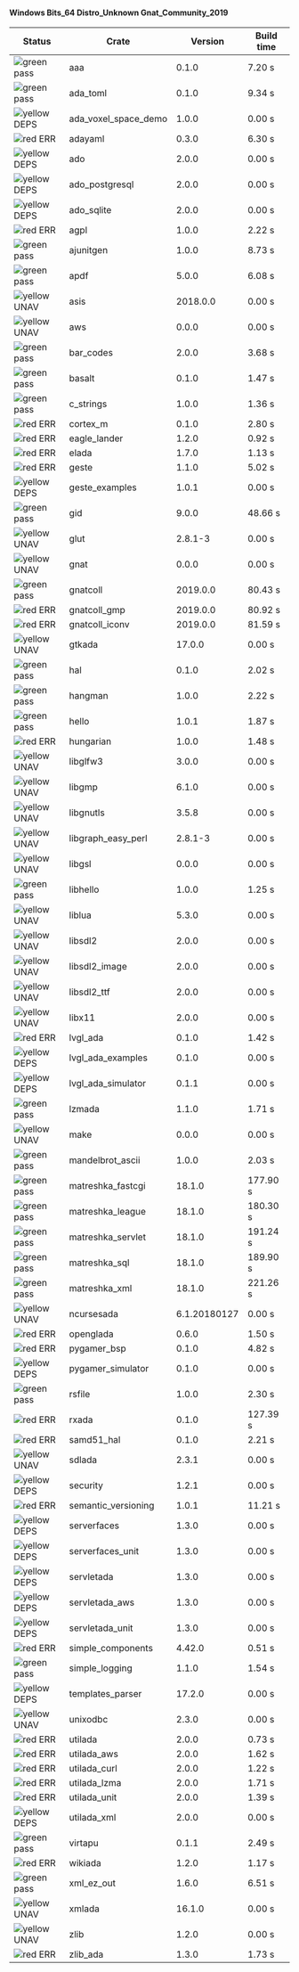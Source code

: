 #### Windows Bits_64 Distro_Unknown Gnat_Community_2019

| Status | Crate | Version | Build time |
| --- | --- | --- | --- |
|![green](https://placehold.it/8/00aa00/000000?text=+) pass | aaa | 0.1.0 |  7.20 s |
|![green](https://placehold.it/8/00aa00/000000?text=+) pass | ada_toml | 0.1.0 |  9.34 s |
|![yellow](https://placehold.it/8/ffbb00/000000?text=+) DEPS | ada_voxel_space_demo | 1.0.0 |  0.00 s |
|![red](https://placehold.it/8/ff0000/000000?text=+) ERR  | adayaml | 0.3.0 |  6.30 s |
|![yellow](https://placehold.it/8/ffbb00/000000?text=+) DEPS | ado | 2.0.0 |  0.00 s |
|![yellow](https://placehold.it/8/ffbb00/000000?text=+) DEPS | ado_postgresql | 2.0.0 |  0.00 s |
|![yellow](https://placehold.it/8/ffbb00/000000?text=+) DEPS | ado_sqlite | 2.0.0 |  0.00 s |
|![red](https://placehold.it/8/ff0000/000000?text=+) ERR  | agpl | 1.0.0 |  2.22 s |
|![green](https://placehold.it/8/00aa00/000000?text=+) pass | ajunitgen | 1.0.0 |  8.73 s |
|![green](https://placehold.it/8/00aa00/000000?text=+) pass | apdf | 5.0.0 |  6.08 s |
|![yellow](https://placehold.it/8/ffbb00/000000?text=+) UNAV | asis | 2018.0.0 |  0.00 s |
|![yellow](https://placehold.it/8/ffbb00/000000?text=+) UNAV | aws | 0.0.0 |  0.00 s |
|![green](https://placehold.it/8/00aa00/000000?text=+) pass | bar_codes | 2.0.0 |  3.68 s |
|![green](https://placehold.it/8/00aa00/000000?text=+) pass | basalt | 0.1.0 |  1.47 s |
|![green](https://placehold.it/8/00aa00/000000?text=+) pass | c_strings | 1.0.0 |  1.36 s |
|![red](https://placehold.it/8/ff0000/000000?text=+) ERR  | cortex_m | 0.1.0 |  2.80 s |
|![red](https://placehold.it/8/ff0000/000000?text=+) ERR  | eagle_lander | 1.2.0 |  0.92 s |
|![red](https://placehold.it/8/ff0000/000000?text=+) ERR  | elada | 1.7.0 |  1.13 s |
|![red](https://placehold.it/8/ff0000/000000?text=+) ERR  | geste | 1.1.0 |  5.02 s |
|![yellow](https://placehold.it/8/ffbb00/000000?text=+) DEPS | geste_examples | 1.0.1 |  0.00 s |
|![green](https://placehold.it/8/00aa00/000000?text=+) pass | gid | 9.0.0 |  48.66 s |
|![yellow](https://placehold.it/8/ffbb00/000000?text=+) UNAV | glut | 2.8.1-3 |  0.00 s |
|![yellow](https://placehold.it/8/ffbb00/000000?text=+) UNAV | gnat | 0.0.0 |  0.00 s |
|![green](https://placehold.it/8/00aa00/000000?text=+) pass | gnatcoll | 2019.0.0 |  80.43 s |
|![red](https://placehold.it/8/ff0000/000000?text=+) ERR  | gnatcoll_gmp | 2019.0.0 |  80.92 s |
|![red](https://placehold.it/8/ff0000/000000?text=+) ERR  | gnatcoll_iconv | 2019.0.0 |  81.59 s |
|![yellow](https://placehold.it/8/ffbb00/000000?text=+) UNAV | gtkada | 17.0.0 |  0.00 s |
|![green](https://placehold.it/8/00aa00/000000?text=+) pass | hal | 0.1.0 |  2.02 s |
|![green](https://placehold.it/8/00aa00/000000?text=+) pass | hangman | 1.0.0 |  2.22 s |
|![green](https://placehold.it/8/00aa00/000000?text=+) pass | hello | 1.0.1 |  1.87 s |
|![red](https://placehold.it/8/ff0000/000000?text=+) ERR  | hungarian | 1.0.0 |  1.48 s |
|![yellow](https://placehold.it/8/ffbb00/000000?text=+) UNAV | libglfw3 | 3.0.0 |  0.00 s |
|![yellow](https://placehold.it/8/ffbb00/000000?text=+) UNAV | libgmp | 6.1.0 |  0.00 s |
|![yellow](https://placehold.it/8/ffbb00/000000?text=+) UNAV | libgnutls | 3.5.8 |  0.00 s |
|![yellow](https://placehold.it/8/ffbb00/000000?text=+) UNAV | libgraph_easy_perl | 2.8.1-3 |  0.00 s |
|![yellow](https://placehold.it/8/ffbb00/000000?text=+) UNAV | libgsl | 0.0.0 |  0.00 s |
|![green](https://placehold.it/8/00aa00/000000?text=+) pass | libhello | 1.0.0 |  1.25 s |
|![yellow](https://placehold.it/8/ffbb00/000000?text=+) UNAV | liblua | 5.3.0 |  0.00 s |
|![yellow](https://placehold.it/8/ffbb00/000000?text=+) UNAV | libsdl2 | 2.0.0 |  0.00 s |
|![yellow](https://placehold.it/8/ffbb00/000000?text=+) UNAV | libsdl2_image | 2.0.0 |  0.00 s |
|![yellow](https://placehold.it/8/ffbb00/000000?text=+) UNAV | libsdl2_ttf | 2.0.0 |  0.00 s |
|![yellow](https://placehold.it/8/ffbb00/000000?text=+) UNAV | libx11 | 2.0.0 |  0.00 s |
|![red](https://placehold.it/8/ff0000/000000?text=+) ERR  | lvgl_ada | 0.1.0 |  1.42 s |
|![yellow](https://placehold.it/8/ffbb00/000000?text=+) DEPS | lvgl_ada_examples | 0.1.0 |  0.00 s |
|![yellow](https://placehold.it/8/ffbb00/000000?text=+) DEPS | lvgl_ada_simulator | 0.1.1 |  0.00 s |
|![green](https://placehold.it/8/00aa00/000000?text=+) pass | lzmada | 1.1.0 |  1.71 s |
|![yellow](https://placehold.it/8/ffbb00/000000?text=+) UNAV | make | 0.0.0 |  0.00 s |
|![green](https://placehold.it/8/00aa00/000000?text=+) pass | mandelbrot_ascii | 1.0.0 |  2.03 s |
|![green](https://placehold.it/8/00aa00/000000?text=+) pass | matreshka_fastcgi | 18.1.0 |  177.90 s |
|![green](https://placehold.it/8/00aa00/000000?text=+) pass | matreshka_league | 18.1.0 |  180.30 s |
|![green](https://placehold.it/8/00aa00/000000?text=+) pass | matreshka_servlet | 18.1.0 |  191.24 s |
|![green](https://placehold.it/8/00aa00/000000?text=+) pass | matreshka_sql | 18.1.0 |  189.90 s |
|![green](https://placehold.it/8/00aa00/000000?text=+) pass | matreshka_xml | 18.1.0 |  221.26 s |
|![yellow](https://placehold.it/8/ffbb00/000000?text=+) UNAV | ncursesada | 6.1.20180127 |  0.00 s |
|![red](https://placehold.it/8/ff0000/000000?text=+) ERR  | openglada | 0.6.0 |  1.50 s |
|![red](https://placehold.it/8/ff0000/000000?text=+) ERR  | pygamer_bsp | 0.1.0 |  4.82 s |
|![yellow](https://placehold.it/8/ffbb00/000000?text=+) DEPS | pygamer_simulator | 0.1.0 |  0.00 s |
|![green](https://placehold.it/8/00aa00/000000?text=+) pass | rsfile | 1.0.0 |  2.30 s |
|![red](https://placehold.it/8/ff0000/000000?text=+) ERR  | rxada | 0.1.0 |  127.39 s |
|![red](https://placehold.it/8/ff0000/000000?text=+) ERR  | samd51_hal | 0.1.0 |  2.21 s |
|![yellow](https://placehold.it/8/ffbb00/000000?text=+) UNAV | sdlada | 2.3.1 |  0.00 s |
|![yellow](https://placehold.it/8/ffbb00/000000?text=+) DEPS | security | 1.2.1 |  0.00 s |
|![red](https://placehold.it/8/ff0000/000000?text=+) ERR  | semantic_versioning | 1.0.1 |  11.21 s |
|![yellow](https://placehold.it/8/ffbb00/000000?text=+) DEPS | serverfaces | 1.3.0 |  0.00 s |
|![yellow](https://placehold.it/8/ffbb00/000000?text=+) DEPS | serverfaces_unit | 1.3.0 |  0.00 s |
|![yellow](https://placehold.it/8/ffbb00/000000?text=+) DEPS | servletada | 1.3.0 |  0.00 s |
|![yellow](https://placehold.it/8/ffbb00/000000?text=+) DEPS | servletada_aws | 1.3.0 |  0.00 s |
|![yellow](https://placehold.it/8/ffbb00/000000?text=+) DEPS | servletada_unit | 1.3.0 |  0.00 s |
|![red](https://placehold.it/8/ff0000/000000?text=+) ERR  | simple_components | 4.42.0 |  0.51 s |
|![green](https://placehold.it/8/00aa00/000000?text=+) pass | simple_logging | 1.1.0 |  1.54 s |
|![yellow](https://placehold.it/8/ffbb00/000000?text=+) DEPS | templates_parser | 17.2.0 |  0.00 s |
|![yellow](https://placehold.it/8/ffbb00/000000?text=+) UNAV | unixodbc | 2.3.0 |  0.00 s |
|![red](https://placehold.it/8/ff0000/000000?text=+) ERR  | utilada | 2.0.0 |  0.73 s |
|![red](https://placehold.it/8/ff0000/000000?text=+) ERR  | utilada_aws | 2.0.0 |  1.62 s |
|![red](https://placehold.it/8/ff0000/000000?text=+) ERR  | utilada_curl | 2.0.0 |  1.22 s |
|![red](https://placehold.it/8/ff0000/000000?text=+) ERR  | utilada_lzma | 2.0.0 |  1.71 s |
|![red](https://placehold.it/8/ff0000/000000?text=+) ERR  | utilada_unit | 2.0.0 |  1.39 s |
|![yellow](https://placehold.it/8/ffbb00/000000?text=+) DEPS | utilada_xml | 2.0.0 |  0.00 s |
|![green](https://placehold.it/8/00aa00/000000?text=+) pass | virtapu | 0.1.1 |  2.49 s |
|![red](https://placehold.it/8/ff0000/000000?text=+) ERR  | wikiada | 1.2.0 |  1.17 s |
|![green](https://placehold.it/8/00aa00/000000?text=+) pass | xml_ez_out | 1.6.0 |  6.51 s |
|![yellow](https://placehold.it/8/ffbb00/000000?text=+) UNAV | xmlada | 16.1.0 |  0.00 s |
|![yellow](https://placehold.it/8/ffbb00/000000?text=+) UNAV | zlib | 1.2.0 |  0.00 s |
|![red](https://placehold.it/8/ff0000/000000?text=+) ERR  | zlib_ada | 1.3.0 |  1.73 s |
